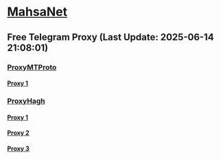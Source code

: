 
# [MahsaNet](https://t.me/mahsa_net)
## Free Telegram Proxy (Last Update: 2025-06-14 21:08:01)
### [ProxyMTProto](https://t.me/ProxyMTProto)
#### [Proxy 1](tg://proxy?server=Iranam.new-visioncity.ir.&port=443&secret=7gAA8A8Pd1VV____9QBuLmltZWRpYS5zdGVhbXBvd2VyZWQuY29t)
### [ProxyHagh](https://t.me/ProxyHagh)
#### [Proxy 1](tg://proxy?server=Mci-Hagh.siteimprove.ir.&port=85&secret=7gAA8A8Pd1VV____9QBuLmltZWRpYS5zdGVhbXBvd2VyZWQuY29t)
#### [Proxy 2](tg://proxy?server=Mci-Hagh.siteimprove.ir.&port=85&secret=7gAA8A8Pd1VV____9QBuLmltZWRpYS5zdGVhbXBvd2VyZWQuY29t)
#### [Proxy 3](tg://proxy?server=Mci-Hagh.siteimprove.ir.&port=85&secret=7gAA8A8Pd1VV____9QBuLmltZWRpYS5zdGVhbXBvd2VyZWQuY29t)

    